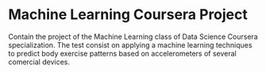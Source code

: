 # Machine Learning Coursera Project

Contain the project of the Machine Learning class of Data Science Coursera specialization. The test consist on applying a machine learning techniques to predict body exercise patterns based on accelerometers of several comercial devices.
